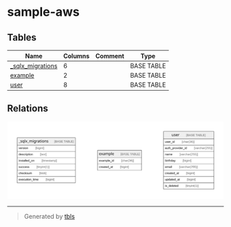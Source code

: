 # sample-aws

## Tables

| Name | Columns | Comment | Type |
| ---- | ------- | ------- | ---- |
| [_sqlx_migrations](_sqlx_migrations.md) | 6 |  | BASE TABLE |
| [example](example.md) | 2 |  | BASE TABLE |
| [user](user.md) | 8 |  | BASE TABLE |

## Relations

![er](schema.svg)

---

> Generated by [tbls](https://github.com/k1LoW/tbls)
